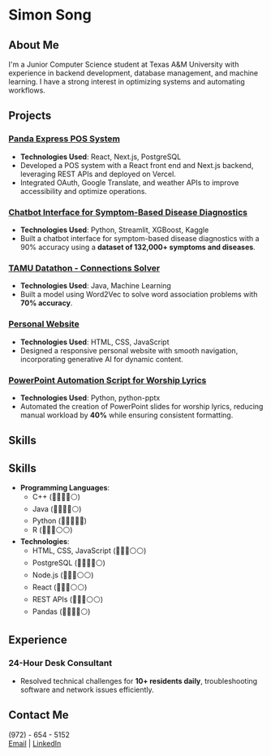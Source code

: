 # Simon Song  

## About Me  
I'm a Junior Computer Science student at Texas A&M University with experience in backend development, database management, and machine learning. I have a strong interest in optimizing systems and automating workflows.

## Projects 
### [Panda Express POS System](https://github.com/CSCE331-Fall2024/project-3-team-5G)  
- **Technologies Used**: React, Next.js, PostgreSQL  
- Developed a POS system with a React front end and Next.js backend, leveraging REST APIs and deployed on Vercel.  
- Integrated OAuth, Google Translate, and weather APIs to improve accessibility and optimize operations.

### [Chatbot Interface for Symptom-Based Disease Diagnostics](https://github.com/aptitudepi/TIDALHack)  
- **Technologies Used**: Python, Streamlit, XGBoost, Kaggle  
- Built a chatbot interface for symptom-based disease diagnostics with a 90% accuracy using a **dataset of 132,000+ symptoms and diseases**.  

### [TAMU Datathon - Connections Solver](https://github.com/Venler34/ConnectionsDatathon)
- **Technologies Used**: Java, Machine Learning  
- Built a model using Word2Vec to solve word association problems with **70% accuracy**.  

### [Personal Website](https://github.com/CSCE331-Fall2024/personal-website-sson5747)  
- **Technologies Used**: HTML, CSS, JavaScript  
- Designed a responsive personal website with smooth navigation, incorporating generative AI for dynamic content.   

### [PowerPoint Automation Script for Worship Lyrics](https://github.com/simonsong03/AAIVpptx)  
- **Technologies Used**: Python, python-pptx  
- Automated the creation of PowerPoint slides for worship lyrics, reducing manual workload by **40%** while ensuring consistent formatting.  


## Skills  

## Skills  
- **Programming Languages**:  
  - C++ (🔵🔵🔵🔵⚪)  
  - Java (🔵🔵🔵🔵⚪)  
  - Python (🔵🔵🔵🔵🔵)  
  - R (🔵🔵🔵⚪⚪)   
- **Technologies**:  
  - HTML, CSS, JavaScript (🔵🔵🔵⚪⚪)  
  - PostgreSQL (🔵🔵🔵🔵⚪)  
  - Node.js (🔵🔵🔵⚪⚪)  
  - React (🔵🔵🔵⚪⚪)  
  - REST APIs (🔵🔵🔵⚪⚪)  
  - Pandas (🔵🔵🔵🔵⚪)  

## Experience  
### 24-Hour Desk Consultant  
- Resolved technical challenges for **10+ residents daily**, troubleshooting software and network issues efficiently.  

## Contact Me  
(972) - 654 - 5152  
[Email](mailto:simonsong23@gmail.com) | [LinkedIn](https://www.linkedin.com/in/simon-song-141421289/)